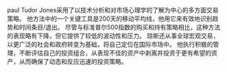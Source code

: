 paul Tudor Jones采用了以技术分析和对市场心理学的了解为中心的多方面交易策略。 他方法中的一个关键工具是200天的移动平均线，他用它来有效地识别趋势和时间条目/退出。 尽管与标准普尔500指数的购买和持有策略相比，这种方法的表现略有下降，但它提供了较低的波动性和压力。 琼斯还从事全球宏观交易，以更广泛的社会和政府转变为基础，将自己定位在国际市场中。 他执行积极的管理，不断评估自己的投资组合，从表现不佳的资产中剥离并投资于更有希望的资产，从而确保了动态和反应迅速的投资策略。